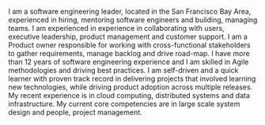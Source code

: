 I am a software engineering leader, located in the San Francisco Bay Area, experienced in hiring, mentoring software engineers and building, managing teams. I am experienced in experience in collaborating with users, executive leadership, product management and customer support. I am a Product owner responsible for working with cross-functional stakeholders to gather requirements, manage backlog and drive road-map. I have more than 12 years of software engineering experience and I am skilled in Agile methodologies and driving best practices. I am self-driven and a quick learner with proven track record in delivering projects that involved learning new technologies, while driving product adoption across multiple releases. My recent experience is in cloud computing, distributed systems and data infrastructure. My current core competencies are in large scale system design and people, project management.
